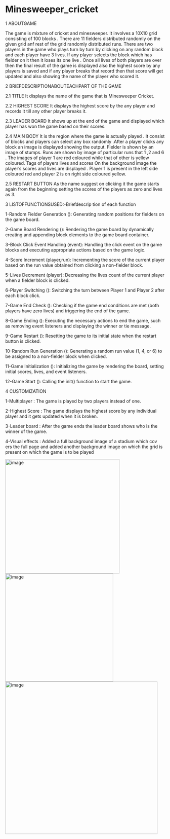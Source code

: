 # Minesweeper_cricket
1 ABOUTGAME

 The game is mixture of cricket and minesweeper. It involves a 10X10 grid
 consisting of 100 blocks . There are 11 fielders distributed randomly on the
 given grid anf rest of the grid randomly distributed runs. There are two players
 in the game who plays turn by turn by clicking on any random block and each
 player have 3 lives. If any player selects the block which has fielder on it then it
 loses its one live . Once all lives of both players are over then the final result of
 the game is displayed also the highest score by any players is saved and if any
 player breaks that record then that score will get updated and also showing the
 name of the player who scored it.
 
 2 BRIEFDESCRIPTIONABOUTEACHPART
 OF THE GAME
 
 2.1 TITLE
 It displays the name of the game that is Minesweeper Cricket.
 
 2.2 HIGHEST SCORE
 It displays the highest score by the any player and records it till any other player
 breaks it.
 
 2.3 LEADER BOARD
 It shows up at the end of the game and displayed which player has won the
 game based on their scores.
 
 2.4 MAIN BODY
 It is the region where the game is actually played . It consist of blocks and
 players can select any box randomly .After a player clicks any block an image
 is displayed showing the output.
 Fielder is shown by an image of stumps.
 Runs are shown by image of particular runs that 1 ,2 and 6 . The images
 of player 1 are red coloured while that of other is yellow coloured.
 Tags of players lives and scores On the background image the player’s
 scores and lives are displayed . Player 1 is present in the left side coloured red
 and player 2 is on right side coloured yellow.

 2.5 RESTART BUTTON
 As the name suggest on clicking it the game starts again from the beginning
 setting the scores of the players as zero and lives as 3.
 
 3 LISTOFFUNCTIONSUSED:-Briefdescrip
tion of each function

 1-Random Fielder Generation (): Generating random positions for fielders
 on the game board.
 
 2-Game Board Rendering (): Rendering the game board by dynamically
 creating and appending block elements to the game board container.
 
 3-Block Click Event Handling (event): Handling the click event on the
 game blocks and executing appropriate actions based on the game logic.
 
 4-Score Increment (player,run): Incrementing the score of the current player
 based on the run value obtained from clicking a non-fielder block.
 
 5-Lives Decrement (player): Decreasing the lives count of the current player
 when a fielder block is clicked.
 
 6-Player Switching (): Switching the turn between Player 1 and Player 2
 after each block click.
 
 7-Game End Check (): Checking if the game end conditions are met (both
 players have zero lives) and triggering the end of the game.
 
 8-Game Ending (): Executing the necessary actions to end the game, such as
 removing event listeners and displaying the winner or tie message.
 
 9-Game Restart (): Resetting the game to its initial state when the restart
 button is clicked.
 
 10-Random Run Generation (): Generating a random run value (1, 4, or 6)
 to be assigned to a non-fielder block when clicked.
 
 11-Game Initialization (): Initializing the game by rendering the board,
 setting initial scores, lives, and event listeners.
 
 12-Game Start (): Calling the init() function to start the game.

4 CUSTOMIZATION

 1-Multiplayer : The game is played by two players instead of one.
 
 2-Highest Score : The game displays the highest score by any individual
 player and it gets updated when it is broken.
 
 3-Leader board : After the game ends the leader board shows who is the
 winner of the game.
 
 4-Visual effects : Added a full background image of a stadium which cov
ers the full page and added another background image on which the grid is
 present on which the game is to be played

 

<img width="361" alt="image" src="https://github.com/Nitsinghtomar/Minesweeper_cricket/assets/134151806/60f3dfcd-8a6b-46a5-a596-86fa52bf0f6e">



 <img width="341" alt="image" src="https://github.com/Nitsinghtomar/Minesweeper_cricket/assets/134151806/56e28ab8-4143-4229-981d-7c4df1b3793d">



<img width="481" alt="image" src="https://github.com/Nitsinghtomar/Minesweeper_cricket/assets/134151806/e25e5626-380d-4a96-a4ae-e18601f36069">

